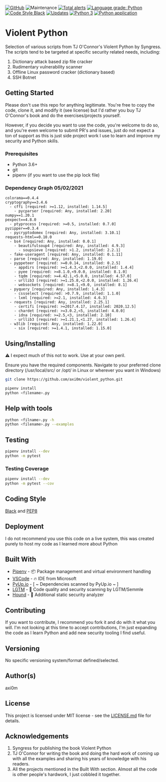 [![GitHub](https://img.shields.io/github/license/axi0m/violent_python?color=bright-green&style=flat-square)](https://github.com/axi0m/violent_python/blob/master/LICENSE.md)
![Maintenance](https://img.shields.io/maintenance/yes/2021?style=flat-square)
[![Total alerts](https://img.shields.io/lgtm/alerts/g/axi0m/violent_python.svg?logo=lgtm&logoWidth=18&style=flat-square)](https://lgtm.com/projects/g/axi0m/violent_python/alerts/)
[![Language grade: Python](https://img.shields.io/lgtm/grade/python/g/axi0m/violent_python.svg?logo=lgtm&logoWidth=18&style=flat-square)](https://lgtm.com/projects/g/axi0m/violent_python/context:python)
[![Code Style Black](https://img.shields.io/badge/code%20style-black-000000.svg?style=flat-square)](https://github.com/psf/black)
[![Updates](https://pyup.io/repos/github/axi0m/violent_python/shield.svg)](https://pyup.io/repos/github/axi0m/violent_python/)
[![Python 3](https://pyup.io/repos/github/axi0m/violent_python/python-3-shield.svg)](https://pyup.io/repos/github/axi0m/violent_python/)
[![Python application](https://github.com/axi0m/violent_python/workflows/Python%20application/badge.svg?branch=master)](https://github.com/axi0m/violent_python/actions)

# Violent Python

Selection of various scripts from TJ O'Connor's Violent Python by Syngress. The scripts tend to be targeted at specific security related needs, including:

1. Dictionary attack based zip file cracker
2. Rudimentary vulnerability scanner
3. Offline Linux password cracker (dictionary based)
4. SSH Botnet

## Getting Started

Please don't use this repo for anything legitimate. You're free to copy the code, clone it, and modify it (see license)
but I'd rather you buy TJ O'Connor's book and do the exercises/projects yourself.

However, if you decide you want to use the code, you're welcome to do so, and you're even welcome to submit PR's and issues, just do not expect a ton of support as this is just side project work I use to learn and improve my security and Python skills.

### Prerequisites

- Python 3.6+
- git
- pipenv (if you want to use the pip lock file)

### Dependency Graph 05/02/2021

```shell
colorama==0.4.4
cryptography==3.4.6
  - cffi [required: >=1.12, installed: 1.14.5]
    - pycparser [required: Any, installed: 2.20]
numpy==1.20.1
pexpect==4.8.0
  - ptyprocess [required: >=0.5, installed: 0.7.0]
pyzipper==0.3.4
  - pycryptodomex [required: Any, installed: 3.10.1]
requests-html==0.10.0
  - bs4 [required: Any, installed: 0.0.1]
    - beautifulsoup4 [required: Any, installed: 4.9.3]
      - soupsieve [required: >1.2, installed: 2.2.1]
  - fake-useragent [required: Any, installed: 0.1.11]
  - parse [required: Any, installed: 1.19.0]
  - pyppeteer [required: >=0.0.14, installed: 0.2.5]
    - appdirs [required: >=1.4.3,<2.0.0, installed: 1.4.4]
    - pyee [required: >=8.1.0,<9.0.0, installed: 8.1.0]
    - tqdm [required: >=4.42.1,<5.0.0, installed: 4.57.0]
    - urllib3 [required: >=1.25.8,<2.0.0, installed: 1.26.4]
    - websockets [required: >=8.1,<9.0, installed: 8.1]
  - pyquery [required: Any, installed: 1.4.3]
    - cssselect [required: >0.7.9, installed: 1.1.0]
    - lxml [required: >=2.1, installed: 4.6.3]
  - requests [required: Any, installed: 2.25.1]
    - certifi [required: >=2017.4.17, installed: 2020.12.5]
    - chardet [required: >=3.0.2,<5, installed: 4.0.0]
    - idna [required: >=2.5,<3, installed: 2.10]
    - urllib3 [required: >=1.21.1,<1.27, installed: 1.26.4]
  - w3lib [required: Any, installed: 1.22.0]
    - six [required: >=1.4.1, installed: 1.15.0]
  ```

## Using/Installing

⚠ I expect much of this not to work. Use at your own peril.

Ensure you have the required components.
Navigate to your preferred clone directory (/usr/local/src/ or /opt/ in Linux or wherever you want in Windows)

```bash
git clone https://github.com/axi0m/violent_python.git
```

```bash
pipenv install
python <filename>.py
```

## Help with tools

```bash
python <filname>.py -h
python <filename>.py --examples
```

## Testing

```bash
pipenv install --dev
python -m pytest
```

### Testing Coverage

```bash
pipenv install --dev
python -m pytest --cov
```

## Coding Style

[Black](https://github.com/psf/black) and [PEP8](https://www.python.org/dev/peps/pep-0008/)

## Deployment

I do not recommend you use this code on a live system, this was created purely to host my code as I learned more about Python

## Built With

- [Pipenv](https://pipenv.readthedocs.io/en/latest/) - 📦 Package management and virtual environment handling
- [VSCode](https://code.visualstudio.com/) - 🔥 IDE from Microsoft
- [PyUp.io](https://pyup.io) - [ ~ Dependencies scanned by PyUp.io ~ ]
- [LGTM](https://lgtm.com) - 🔐 Code quality and security scanning by LGTM/Semmle
- [Hound](https://houndci.com) - 🔐 Additional static security analyzer

## Contributing

If you want to contribute, I recommend you fork it and do with it what you will. I'm not looking at this time to accept contributions, I'm just expanding the code as I learn Python and add new security tooling I find useful.

## Versioning

No specific versioning system/format defined/selected.

## Author(s)

axi0m

## License

This project is licensed under MIT license - see the [LICENSE.md](https://github.com/axi0m/violent_python/blob/master/LICENSE.md) file for details.

## Acknowledgements

1. Syngress for publishing the book Violent Python
2. TJ O'Connor for writing the book and doing the hard work of coming up with all the examples and sharing his years of
knowledge with his readers.
3. All the projects mentioned in the Built With section. Almost all the code is other people's hardwork, I just cobbled it together.
